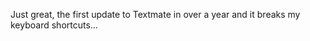 <!--
id: 1577559378
link: http://kevinisom.info/post/1577559378/just-great-the-first-update-to-textmate-in-over-a
slug: just-great-the-first-update-to-textmate-in-over-a
date: Mon Nov 15 2010 15:20:48 GMT+1300 (NZDT)
raw: {"blog_name":"kevinisom","id":1577559378,"post_url":"http://kevinisom.info/post/1577559378/just-great-the-first-update-to-textmate-in-over-a","slug":"just-great-the-first-update-to-textmate-in-over-a","type":"text","date":"2010-11-15 02:20:48 GMT","timestamp":1289787648,"state":"published","format":"html","reblog_key":"tuYfBfEE","tags":[],"short_url":"http://tmblr.co/Zw68Yy1U1wLI","highlighted":[],"feed_item":"http://twitter.com/kev_nz/statuses/3901312324337664","from_feed_id":"650289","note_count":0,"title":null,"body":"<p>Just great, the first update to Textmate in over a year and it breaks my keyboard shortcuts&#8230;</p>"}
publish: 2010-11-015
tags: 
title: null
-->


Just great, the first update to Textmate in over a year and it breaks my
keyboard shortcuts…


